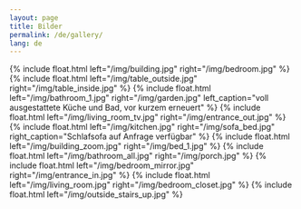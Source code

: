 ```yaml
---
layout: page
title: Bilder
permalink: /de/gallery/
lang: de
---
```


{% include float.html left="/img/building.jpg" right="/img/bedroom.jpg" %}
{% include float.html left="/img/table_outside.jpg" right="/img/table_inside.jpg" %}
{% include float.html left="/img/bathroom_1.jpg" right="/img/garden.jpg" left_caption="voll ausgestattete Küche und Bad, vor kurzem erneuert" %}
{% include float.html left="/img/living_room_tv.jpg" right="/img/entrance_out.jpg" %}
{% include float.html left="/img/kitchen.jpg" right="/img/sofa_bed.jpg" right_caption="Schlafsofa auf Anfrage verfügbar" %}
{% include float.html left="/img/building_zoom.jpg" right="/img/bed_1.jpg" %}
{% include float.html left="/img/bathroom_all.jpg" right="/img/porch.jpg" %}
{% include float.html left="/img/bedroom_mirror.jpg" right="/img/entrance_in.jpg" %}
{% include float.html left="/img/living_room.jpg" right="/img/bedroom_closet.jpg" %}
{% include float.html left="/img/outside_stairs_up.jpg" %}
